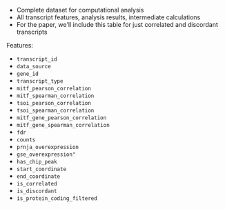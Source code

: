 * Complete dataset for computational analysis
* All transcript features, analysis results, intermediate calculations
* For the paper, we'll include this table for just correlated and discordant transcripts

Features:
* `transcript_id`
* `data_source`
* `gene_id`
* `transcript_type`
* `mitf_pearson_correlation`
* `mitf_spearman_correlation`
* `tsoi_pearson_correlation`
* `tsoi_spearman_correlation`
* `mitf_gene_pearson_correlation`
* `mitf_gene_spearman_correlation`
* `fdr`
* `counts`
* `prnja_overexpression`
* `gse_overexpression"`
* `has_chip_peak`
* `start_coordinate`
* `end_coordinate`
* `is_correlated`
* `is_discordant`
* `is_protein_coding_filtered`
